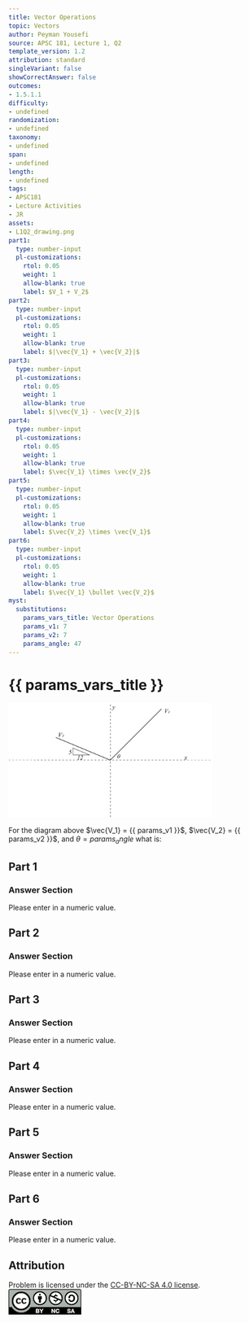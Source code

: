 ```yaml
---
title: Vector Operations
topic: Vectors
author: Peyman Yousefi
source: APSC 181, Lecture 1, Q2
template_version: 1.2
attribution: standard
singleVariant: false
showCorrectAnswer: false
outcomes:
- 1.5.1.1
difficulty:
- undefined
randomization:
- undefined
taxonomy:
- undefined
span:
- undefined
length:
- undefined
tags:
- APSC181
- Lecture Activities
- JR
assets:
- L1Q2_drawing.png
part1:
  type: number-input
  pl-customizations:
    rtol: 0.05
    weight: 1
    allow-blank: true
    label: $V_1 + V_2$
part2:
  type: number-input
  pl-customizations:
    rtol: 0.05
    weight: 1
    allow-blank: true
    label: $|\vec{V_1} + \vec{V_2}|$
part3:
  type: number-input
  pl-customizations:
    rtol: 0.05
    weight: 1
    allow-blank: true
    label: $|\vec{V_1} - \vec{V_2}|$
part4:
  type: number-input
  pl-customizations:
    rtol: 0.05
    weight: 1
    allow-blank: true
    label: $\vec{V_1} \times \vec{V_2}$
part5:
  type: number-input
  pl-customizations:
    rtol: 0.05
    weight: 1
    allow-blank: true
    label: $\vec{V_2} \times \vec{V_1}$
part6:
  type: number-input
  pl-customizations:
    rtol: 0.05
    weight: 1
    allow-blank: true
    label: $\vec{V_1} \bullet \vec{V_2}$
myst:
  substitutions:
    params_vars_title: Vector Operations
    params_v1: 7
    params_v2: 7
    params_angle: 47
---
```

# {{ params_vars_title }}
<img src="L1Q2_drawing.png" width=400>

For the diagram above $\vec{V_1} = {{ params_v1 }}$, $\vec{V_2} = {{ params_v2 }}$, and $\theta = {{ params_angle }}$ what is:

## Part 1

### Answer Section

Please enter in a numeric value.

## Part 2

### Answer Section

Please enter in a numeric value.

## Part 3

### Answer Section

Please enter in a numeric value.

## Part 4

### Answer Section

Please enter in a numeric value.

## Part 5

### Answer Section

Please enter in a numeric value.

## Part 6

### Answer Section

Please enter in a numeric value.

## Attribution

Problem is licensed under the [CC-BY-NC-SA 4.0 license](https://creativecommons.org/licenses/by-nc-sa/4.0/).<br> ![The Creative Commons 4.0 license requiring attribution-BY, non-commercial-NC, and share-alike-SA license.](https://raw.githubusercontent.com/firasm/bits/master/by-nc-sa.png)